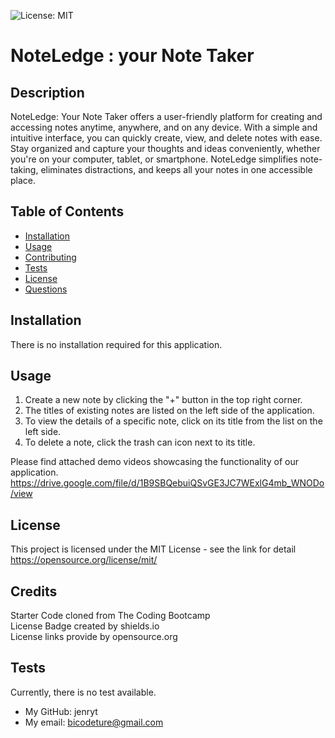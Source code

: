 ![License: MIT](https://img.shields.io/badge/license-MIT-blue)

# NoteLedge : your Note Taker

## Description

NoteLedge: Your Note Taker offers a user-friendly platform for creating and accessing notes anytime, anywhere, and on any device. With a simple and intuitive interface, you can quickly create, view, and delete notes with ease. Stay organized and capture your thoughts and ideas conveniently, whether you're on your computer, tablet, or smartphone. NoteLedge simplifies note-taking, eliminates distractions, and keeps all your notes in one accessible place.

## Table of Contents

- [Installation](#installation)
- [Usage](#usage)
- [Contributing](#contributing)
- [Tests](#tests)
- [License](#license)
- [Questions](#questions)

## Installation

There is no installation required for this application.

## Usage

1. Create a new note by clicking the "+" button in the top right corner.
2. The titles of existing notes are listed on the left side of the application.
3. To view the details of a specific note, click on its title from the list on the left side.
4. To delete a note, click the trash can icon next to its title.

Please find attached demo videos showcasing the functionality of our application.<br>
https://drive.google.com/file/d/1B9SBQebuiQSvGE3JC7WExlG4mb_WNODo/view <br>

## License

This project is licensed under the MIT License - see the link for detail
https://opensource.org/license/mit/

## Credits

Starter Code cloned from The Coding Bootcamp<br>
License Badge created by shields.io<br>
License links provide by opensource.org<br>

## Tests

Currently, there is no test available.

- My GitHub: jenryt
- My email: bicodeture@gmail.com

